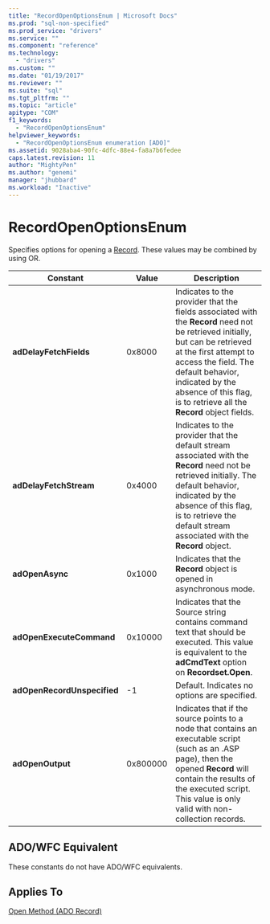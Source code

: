```yaml
---
title: "RecordOpenOptionsEnum | Microsoft Docs"
ms.prod: "sql-non-specified"
ms.prod_service: "drivers"
ms.service: ""
ms.component: "reference"
ms.technology:
  - "drivers"
ms.custom: ""
ms.date: "01/19/2017"
ms.reviewer: ""
ms.suite: "sql"
ms.tgt_pltfrm: ""
ms.topic: "article"
apitype: "COM"
f1_keywords: 
  - "RecordOpenOptionsEnum"
helpviewer_keywords: 
  - "RecordOpenOptionsEnum enumeration [ADO]"
ms.assetid: 9028aba4-90fc-4dfc-88e4-fa8a7b6fedee
caps.latest.revision: 11
author: "MightyPen"
ms.author: "genemi"
manager: "jhubbard"
ms.workload: "Inactive"
---
```

# RecordOpenOptionsEnum
Specifies options for opening a [Record](../../../ado/reference/ado-api/record-object-ado.md). These values may be combined by using OR.  
  
|Constant|Value|Description|  
|--------------|-----------|-----------------|  
|**adDelayFetchFields**|0x8000|Indicates to the provider that the fields associated with the **Record** need not be retrieved initially, but can be retrieved at the first attempt to access the field. The default behavior, indicated by the absence of this flag, is to retrieve all the **Record** object fields.|  
|**adDelayFetchStream**|0x4000|Indicates to the provider that the default stream associated with the **Record** need not be retrieved initially. The default behavior, indicated by the absence of this flag, is to retrieve the default stream associated with the **Record** object.|  
|**adOpenAsync**|0x1000|Indicates that the **Record** object is opened in asynchronous mode.|  
|**adOpenExecuteCommand**|0x10000|Indicates that the Source string contains command text that should be executed. This value is equivalent to the **adCmdText** option on **Recordset.Open**.|  
|**adOpenRecordUnspecified**|-1|Default. Indicates no options are specified.|  
|**adOpenOutput**|0x800000|Indicates that if the source points to a node that contains an executable script (such as an .ASP page), then the opened **Record** will contain the results of the executed script. This value is only valid with non-collection records.|  
  
## ADO/WFC Equivalent  
 These constants do not have ADO/WFC equivalents.  
  
## Applies To  
 [Open Method (ADO Record)](../../../ado/reference/ado-api/open-method-ado-record.md)
